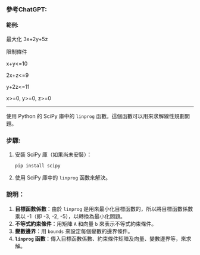 ### 參考ChatGPT:

#### 範例:

最大化 3x+2y+5z

限制條件

  x+y<=10
  
  2x+z<=9
  
  y+2z<=11

  x>=0, y>=0, z>=0
  
 * ***
 
使用 Python 的 SciPy 庫中的 `linprog` 函數。這個函數可以用來求解線性規劃問題。

### 步驟:

1. 安裝 SciPy 庫（如果尚未安裝）：
   ```
   pip install scipy
   ```

2. 使用 SciPy 庫中的 `linprog` 函數來解決。

### 說明：
1. **目標函數係數**：由於 `linprog` 是用來最小化目標函數的，所以將目標函數係數乘以 -1（即 -3, -2, -5），以轉換為最小化問題。
2. **不等式約束條件**：用矩陣 `A` 和向量 `b` 來表示不等式約束條件。
3. **變數邊界**：用 `bounds` 來設定每個變數的邊界條件。
4. **`linprog` 函數**：傳入目標函數係數、約束條件矩陣及向量、變數邊界等，來求解。


